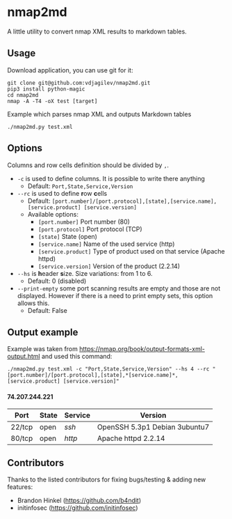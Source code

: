 # nmap2md

A little utility to convert nmap XML results to markdown tables.

## Usage

Download application, you can use git for it:

```
git clone git@github.com:vdjagilev/nmap2md.git
pip3 install python-magic
cd nmap2md
nmap -A -T4 -oX test [target]
```

Example which parses nmap XML and outputs Markdown tables

```
./nmap2md.py test.xml
```

## Options

Columns and row cells definition should be divided by `,`.

* `-c` is used to define columns. It is possible to write there anything
    * Default: `Port,State,Service,Version`
* `--rc` is used to define **r**ow **c**ells
    * Default: `[port.number]/[port.protocol],[state],[service.name],[service.product] [service.version]`
    * Available options:
        * `[port.number]` Port number (80) 
        * `[port.protocol]` Port protocol (TCP)
        * `[state]` State (open)
        * `[service.name]` Name of the used service (http)
        * `[service.product]` Type of product used on that service (Apache httpd)
        * `[service.version]` Version of the product (2.2.14)
* `--hs` is **h**eader **s**ize. Size variations: from 1 to 6.
    * Default: 0 (disabled)
* `--print-empty` some port scanning results are empty and those are not displayed. However if there is a need to print empty sets, this option allows this.
    * Default: False

## Output example

Example was taken from https://nmap.org/book/output-formats-xml-output.html and used this command:

```
./nmap2md.py test.xml -c "Port,State,Service,Version" --hs 4 --rc "[port.number]/[port.protocol],[state],*[service.name]*,[service.product] [service.version]"
```

#### 74.207.244.221

| Port | State | Service | Version |
|------|-------|---------|---------|
| 22/tcp | open | *ssh* | OpenSSH 5.3p1 Debian 3ubuntu7 |
| 80/tcp | open | *http* | Apache httpd 2.2.14 |

## Contributors

Thanks to the listed contributors for fixing bugs/testing & adding new features:

* Brandon Hinkel (https://github.com/b4ndit)
* initinfosec (https://github.com/initinfosec)

